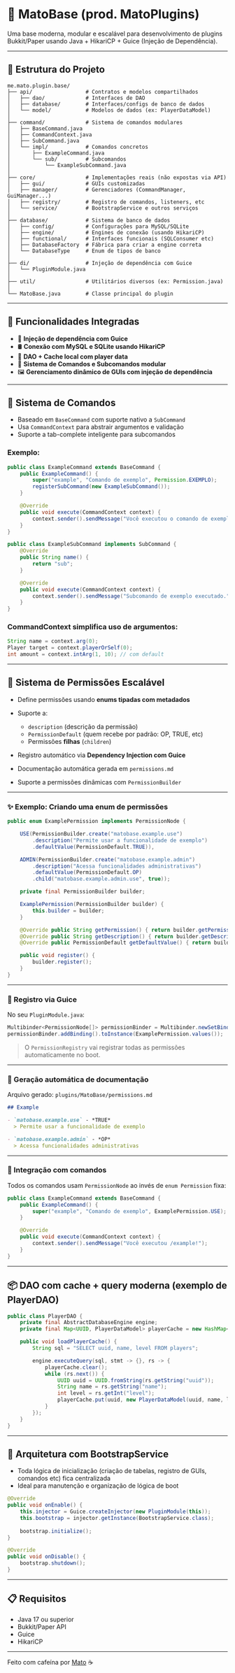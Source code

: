 # 🧩 MatoBase (prod. MatoPlugins)

Uma base moderna, modular e escalável para desenvolvimento de plugins Bukkit/Paper usando Java + HikariCP + Guice (Injeção de Dependência).

---

## 📁 Estrutura do Projeto

```plaintext
me.mato.plugin.base/
├── api/                 # Contratos e modelos compartilhados
│   ├── dao/             # Interfaces de DAO
│   ├── database/        # Interfaces/configs de banco de dados
│   └── model/           # Modelos de dados (ex: PlayerDataModel)
│
├── command/             # Sistema de comandos modulares
│   ├── BaseCommand.java
│   ├── CommandContext.java
│   ├── SubCommand.java
│   └── impl/            # Comandos concretos
│       ├── ExampleCommand.java
│       └── sub/         # Subcomandos
│           └── ExampleSubCommand.java
│
├── core/                # Implementações reais (não expostas via API)
│   ├── gui/             # GUIs customizadas
│   ├── manager/         # Gerenciadores (CommandManager, GuiManager...)
│   ├── registry/        # Registro de comandos, listeners, etc
│   └── service/         # BootstrapService e outros serviços
│
├── database/            # Sistema de banco de dados
│   ├── config/          # Configurações para MySQL/SQLite
│   ├── engine/          # Engines de conexão (usando HikariCP)
│   ├── functional/      # Interfaces funcionais (SQLConsumer etc)
│   ├── DatabaseFactory  # Fábrica para criar a engine correta
│   └── DatabaseType     # Enum de tipos de banco
│
├── di/                  # Injeção de dependência com Guice
│   └── PluginModule.java
│
├── util/                # Utilitários diversos (ex: Permission.java)
│
└── MatoBase.java        # Classe principal do plugin
```

---

## 🚀 Funcionalidades Integradas

* 🔌 **Injeção de dependência com Guice**
* 🛢️ **Conexão com MySQL e SQLite usando HikariCP**
* 🧠 **DAO + Cache local com player data**
* 🧾 **Sistema de Comandos e Subcomandos modular**
* 🖼️ **Gerenciamento dinâmico de GUIs com injeção de dependência**

---

## 🧠 Sistema de Comandos

* Baseado em `BaseCommand` com suporte nativo a `SubCommand`
* Usa `CommandContext` para abstrair argumentos e validação
* Suporte a tab-complete inteligente para subcomandos

### Exemplo:

```java
public class ExampleCommand extends BaseCommand {
    public ExampleCommand() {
        super("example", "Comando de exemplo", Permission.EXEMPLO);
        registerSubCommand(new ExampleSubCommand());
    }

    @Override
    public void execute(CommandContext context) {
        context.sender().sendMessage("Você executou o comando de exemplo!");
    }
}
```

```java
public class ExampleSubCommand implements SubCommand {
    @Override
    public String name() {
        return "sub";
    }

    @Override
    public void execute(CommandContext context) {
        context.sender().sendMessage("Subcomando de exemplo executado.");
    }
}
```

### CommandContext simplifica uso de argumentos:

```java
String name = context.arg(0);
Player target = context.playerOrSelf(0);
int amount = context.intArg(1, 10); // com default
```

---

## 🔐 Sistema de Permissões Escalável

* Define permissões usando **enums tipadas com metadados**
* Suporte a:

    * `description` (descrição da permissão)
    * `PermissionDefault` (quem recebe por padrão: OP, TRUE, etc)
    * Permissões **filhas** (`children`)
* Registro automático via **Dependency Injection com Guice**
* Documentação automática gerada em `permissions.md`
* Suporte a permissões dinâmicas com `PermissionBuilder`

---

### ✨ Exemplo: Criando uma enum de permissões

```java
public enum ExamplePermission implements PermissionNode {

    USE(PermissionBuilder.create("matobase.example.use")
        .description("Permite usar a funcionalidade de exemplo")
        .defaultValue(PermissionDefault.TRUE)),

    ADMIN(PermissionBuilder.create("matobase.example.admin")
        .description("Acessa funcionalidades administrativas")
        .defaultValue(PermissionDefault.OP)
        .child("matobase.example.admin.use", true));

    private final PermissionBuilder builder;

    ExamplePermission(PermissionBuilder builder) {
        this.builder = builder;
    }

    @Override public String getPermission() { return builder.getPermission(); }
    @Override public String getDescription() { return builder.getDescription(); }
    @Override public PermissionDefault getDefaultValue() { return builder.getDefaultValue(); }

    public void register() {
        builder.register();
    }
}
```

---

### 🧪 Registro via Guice

No seu `PluginModule.java`:

```java
Multibinder<PermissionNode[]> permissionBinder = Multibinder.newSetBinder(binder(), PermissionNode[].class);
permissionBinder.addBinding().toInstance(ExamplePermission.values());
```

> O `PermissionRegistry` vai registrar todas as permissões automaticamente no boot.

---

### 🧾 Geração automática de documentação

Arquivo gerado: `plugins/MatoBase/permissions.md`

```markdown
## Example

- `matobase.example.use` - *TRUE*  
  > Permite usar a funcionalidade de exemplo

- `matobase.example.admin` - *OP*  
  > Acessa funcionalidades administrativas
```

---

### 🧩 Integração com comandos

Todos os comandos usam `PermissionNode` ao invés de `enum Permission` fixa:

```java
public class ExampleCommand extends BaseCommand {
    public ExampleCommand() {
        super("example", "Comando de exemplo", ExamplePermission.USE);
    }

    @Override
    public void execute(CommandContext context) {
        context.sender().sendMessage("Você executou /example!");
    }
}
```

---

## 📦 DAO com cache + query moderna (exemplo de PlayerDAO)

```java
public class PlayerDAO {
    private final AbstractDatabaseEngine engine;
    private final Map<UUID, PlayerDataModel> playerCache = new HashMap<>();

    public void loadPlayerCache() {
        String sql = "SELECT uuid, name, level FROM players";

        engine.executeQuery(sql, stmt -> {}, rs -> {
            playerCache.clear();
            while (rs.next()) {
                UUID uuid = UUID.fromString(rs.getString("uuid"));
                String name = rs.getString("name");
                int level = rs.getInt("level");
                playerCache.put(uuid, new PlayerDataModel(uuid, name, level));
            }
        });
    }
}
```

---

## 🧠 Arquitetura com BootstrapService

* Toda lógica de inicialização (criação de tabelas, registro de GUIs, comandos etc) fica centralizada
* Ideal para manutenção e organização de lógica de boot

```java
@Override
public void onEnable() {
    this.injector = Guice.createInjector(new PluginModule(this));
    this.bootstrap = injector.getInstance(BootstrapService.class);
    
    bootstrap.initialize();
}

@Override
public void onDisable() {
    bootstrap.shutdown();
}
```

---

## 📋 Requisitos

* Java 17 ou superior
* Bukkit/Paper API
* Guice
* HikariCP

---

Feito com cafeína por [Mato](https://github.com/matoanselmo2) ☕

